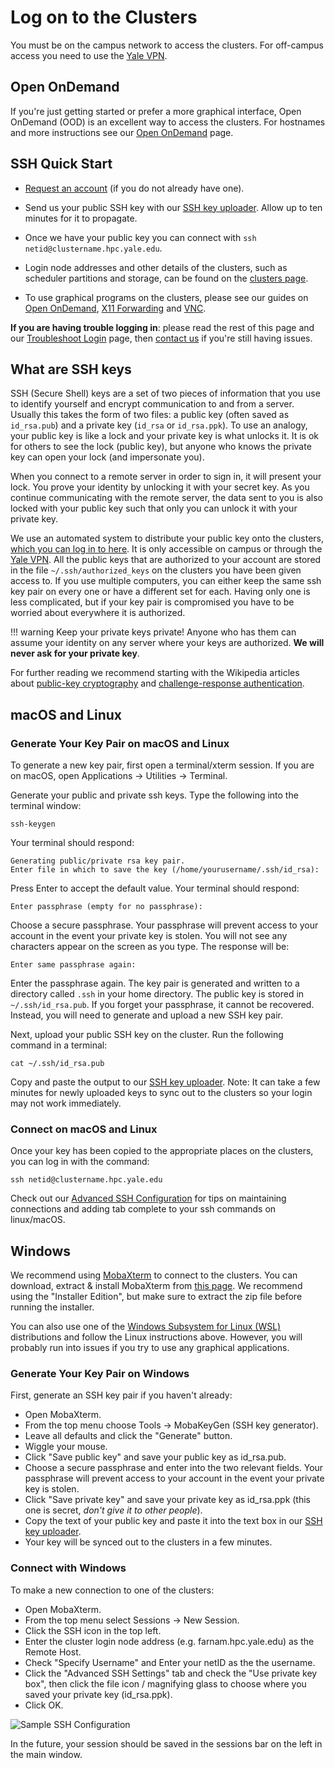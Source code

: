 # Log on to the Clusters

You must be on the campus network to access the clusters. For off-campus access you need to use the [Yale VPN](vpn).

## Open OnDemand

If you're just getting started or prefer a more graphical interface, Open OnDemand (OOD) is an excellent way to access the clusters. For hostnames and more instructions see our [Open OnDemand](/clusters-at-yale/access/ood) page.

## SSH Quick Start

* [Request an account](https://research.computing.yale.edu/support/hpc/account-request) (if you do not already have one).

* Send us your public SSH key with our [SSH key uploader](https://sshkeys.hpc.yale.edu/). Allow up to ten minutes for it to propagate.

* Once we have your public key you can connect with `ssh netid@clustername.hpc.yale.edu`.

* Login node addresses and other details of the clusters, such as scheduler partitions and storage, can be found on the [clusters page](/clusters-at-yale/clusters).

* To use graphical programs on the clusters, please see our guides on [Open OnDemand](/clusters-at-yale/access/ood), [X11 Forwarding](x11) and [VNC](vnc).

**If you are having trouble logging in**: please read the rest of this page and our [Troubleshoot Login](/clusters-at-yale/troubleshoot) page, then [contact us](/#get-help) if you're still having issues.

## What are SSH keys

SSH (Secure Shell) keys are a set of two pieces of information that you use to identify yourself and encrypt communication to and from a server. Usually this takes the form of two files: a public key (often saved as `id_rsa.pub`) and a private key (`id_rsa` or `id_rsa.ppk`). To use an analogy, your public key is like a lock and your private key is what unlocks it. It is ok for others to see the lock (public key), but anyone who knows the private key can open your lock (and impersonate you).

When you connect to a remote server in order to sign in, it will present your lock. You prove your identity by unlocking it with your secret key. As you continue communicating with the remote server, the data sent to you is also locked with your public key such that only you can unlock it with your private key.

We use an automated system to distribute your public key onto the clusters, [which you can log in to here](https://sshkeys.hpc.yale.edu/). It is only accessible on campus or through the [Yale VPN](vpn). All the public keys that are authorized to your account are stored in the file `~/.ssh/authorized_keys` on the clusters you have been given access to. If you use multiple computers, you can either keep the same ssh key pair on every one or have a different set for each. Having only one is less complicated, but if your key pair is compromised you have to be worried about everywhere it is authorized.

!!! warning
    Keep your private keys private! Anyone who has them can assume your identity on any server where your keys are authorized. **We will never ask for your private key**.

For further reading we recommend starting with the Wikipedia articles about [public-key cryptography](https://en.wikipedia.org/wiki/Public-key_cryptography) and [challenge-response authentication](https://en.wikipedia.org/wiki/Challenge-response_authentication).

## macOS and Linux

### Generate Your Key Pair on macOS and Linux

To generate a new key pair, first open a terminal/xterm session. If you are on macOS, open Applications -> Utilities -> Terminal.

Generate your public and private ssh keys. Type the following into the terminal window:

```
ssh-keygen
```

Your terminal should respond:

```
Generating public/private rsa key pair.
Enter file in which to save the key (/home/yourusername/.ssh/id_rsa):

```

Press Enter to accept the default value. Your terminal should respond:

```
Enter passphrase (empty for no passphrase):
```

Choose a secure passphrase. Your passphrase will prevent access to your account in the event your private key is stolen. You will not see any characters appear on the screen as you type. The response will be:

```
Enter same passphrase again:
```

Enter the passphrase again. The key pair is generated and written to a directory called `.ssh` in your home directory. The public key is stored in `~/.ssh/id_rsa.pub`. If you forget your passphrase, it cannot be recovered. Instead, you will need to generate and upload a new SSH key pair.

Next, upload your public SSH key on the cluster. Run the following command in a terminal:

```
cat ~/.ssh/id_rsa.pub
```

Copy and paste the output to our [SSH key uploader](https://sshkeys.hpc.yale.edu/). Note: It can take a few minutes for newly uploaded keys to sync out to the clusters so your login may not work immediately.

### Connect on macOS and Linux

Once your key has been copied to the appropriate places on the clusters, you can log in with the command:

```
ssh netid@clustername.hpc.yale.edu
```

Check out our [Advanced SSH Configuration](advanced-config) for tips on maintaining connections and adding tab complete to your ssh commands on linux/macOS.

## Windows

We recommend using [MobaXterm](https://mobaxterm.mobatek.net/) to connect to the clusters. You can download, extract & install MobaXterm from [this page](https://mobaxterm.mobatek.net/download-home-edition.html). We recommend using the "Installer Edition", but make sure to extract the zip file before running the installer.

You can also use one of the [Windows Subsystem for Linux (WSL)](https://docs.microsoft.com/en-us/windows/wsl/install-win10) distributions and follow the Linux instructions above. However, you will probably run into issues if you try to use any graphical applications.

### Generate Your Key Pair on Windows

First, generate an SSH key pair if you haven't already:

* Open MobaXterm.
* From the top menu choose Tools -> MobaKeyGen (SSH key generator).
* Leave all defaults and click the "Generate" button.
* Wiggle your mouse.
* Click "Save public key" and save your public key as id_rsa.pub.
* Choose a secure passphrase and enter into the two relevant fields. Your passphrase will prevent access to your account in the event your private key is stolen.
* Click "Save private key" and save your private key as id_rsa.ppk (this one is secret, *don't give it to other people*).
* Copy the text of your public key and paste it into the text box in our [SSH key uploader](https://sshkeys.hpc.yale.edu/).
* Your key will be synced out to the clusters in a few minutes.

### Connect with Windows

To make a new connection to one of the clusters:

* Open MobaXterm.
* From the top menu select Sessions -> New Session.
* Click the SSH icon in the top left.
* Enter the cluster login node address (e.g. farnam.hpc.yale.edu) as the Remote Host.
* Check "Specify Username" and Enter your netID as the the username.
* Click the "Advanced SSH Settings" tab and check the "Use private key box", then click the file icon / magnifying glass to choose where you saved your private key (id_rsa.ppk).
* Click OK.

![Sample SSH Configuration](/img/ssh-connection.png)

In the future, your session should be saved in the sessions bar on the left in the main window.
